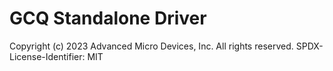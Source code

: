 # GCQ Standalone Driver

Copyright (c) 2023 Advanced Micro Devices, Inc. All rights reserved.
SPDX-License-Identifier: MIT
